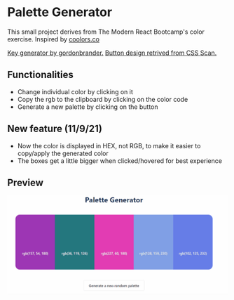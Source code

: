 # Palette Generator

This small project derives from The Modern React Bootcamp's color exercise. Inspired by [coolors.co](coolors.co)

[Key generator by gordonbrander.](https://gist.github.com/gordonbrander/2230317)
[Button design retrived from CSS Scan.](https://getcssscan.com/css-buttons-examples)

## Functionalities
* Change individual color by clicking on it
* Copy the rgb to the clipboard by clicking on the color code
* Generate a new palette by clicking on the button 

## New feature (11/9/21)
* Now the color is displayed in HEX, not RGB, to make it easier to copy/apply the generated color
* The boxes get a little bigger when clicked/hovered for best experience

## Preview
![](preview.gif)